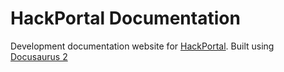 # HackPortal Documentation

Development documentation website for [HackPortal](https://github.com/acmutd/hackportal). Built using [Docusaurus 2](https://docusaurus.io)
